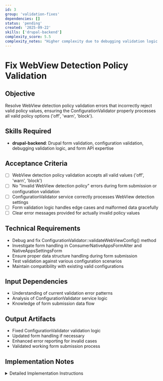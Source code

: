 ```yaml
---
id: 3
group: 'validation-fixes'
dependencies: []
status: 'pending'
created: '2025-09-22'
skills: ['drupal-backend']
complexity_score: 5.5
complexity_notes: "Higher complexity due to debugging validation logic and form interaction uncertainty"
---
```


# Fix WebView Detection Policy Validation

## Objective

Resolve WebView detection policy validation errors that incorrectly reject valid policy values, ensuring the ConfigurationValidator properly processes all valid policy options ('off', 'warn', 'block').

## Skills Required

- **drupal-backend**: Drupal form validation, configuration validation, debugging validation logic, and form API expertise

## Acceptance Criteria

- [ ] WebView detection policy validation accepts all valid values ('off', 'warn', 'block')
- [ ] No "Invalid WebView detection policy" errors during form submission or configuration validation
- [ ] ConfigurationValidator service correctly processes WebView detection settings
- [ ] Form validation logic handles edge cases and malformed data gracefully
- [ ] Clear error messages provided for actually invalid policy values

## Technical Requirements

- Debug and fix ConfigurationValidator::validateWebViewConfig() method
- Investigate form handling in ConsumerNativeAppsFormAlter and NativeAppsSettingsForm
- Ensure proper data structure handling during form submission
- Test validation against various configuration scenarios
- Maintain compatibility with existing valid configurations

## Input Dependencies

- Understanding of current validation error patterns
- Analysis of ConfigurationValidator service logic
- Knowledge of form submission data flow

## Output Artifacts

- Fixed ConfigurationValidator validation logic
- Updated form handling if necessary
- Enhanced error reporting for invalid cases
- Validated working form submission process

## Implementation Notes

<details>
<summary>Detailed Implementation Instructions</summary>

1. **Investigate current validation errors**:
   - Reproduce the "Invalid WebView detection policy" error
   - Check logs: `drush watchdog:show --type=simple_oauth_native_apps`
   - Examine form submission data structure
   - Test with all valid policy values: 'off', 'warn', 'block'

2. **Debug ConfigurationValidator**:
   - Open `/src/Service/ConfigurationValidator.php`
   - Review `validateWebViewConfig()` method around line 70
   - Check if validation is using correct array structure for `$config['webview']['detection']`
   - Verify the validation logic matches expected data format

3. **Common validation issues to check**:
   - Array structure mismatch: validator expects `$config['webview']['detection']` but gets flat structure
   - Form submission creating unexpected data format
   - Missing null/empty value handling
   - Case sensitivity issues
   - Whitespace or encoding issues

4. **Debug form data flow**:
   - Add temporary debugging in ConsumerNativeAppsFormAlter::submitForm()
   - Log the actual form values being processed: `\Drupal::logger('debug')->info(print_r($form_state->getValues(), TRUE));`
   - Compare form data structure with what validator expects

5. **Potential fixes**:
   - Update validator to handle actual data structure from forms
   - Fix form processing to create expected data structure
   - Add proper null/empty value handling
   - Ensure consistent data format between global and consumer-specific settings

6. **Testing scenarios**:
   - Global setting changes in admin/config/people/simple_oauth/oauth-21/native-apps
   - Consumer-specific overrides in consumer edit forms
   - Configuration import/export operations
   - Invalid values to ensure proper error handling

7. **Validation verification**:
   - Test all three valid values: 'off', 'warn', 'block'
   - Test empty/null values
   - Test invalid values to ensure they still trigger errors
   - Clear cache and retest: `drush cache:rebuild`
</details>